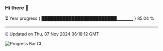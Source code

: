 ### Hi there 👋

⏳ Year progress { █████████████████████████▁▁▁▁▁ } 85.04 %

---

⏰ Updated on Thu, 07 Nov 2024 06:18:12 GMT

![Progress Bar CI](https://github.com/liununu/liununu/workflows/Progress%20Bar%20CI/badge.svg)
